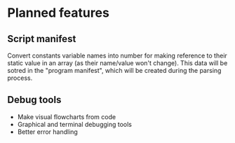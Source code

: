 # Planned features

## Script manifest
Convert constants variable names into number for making reference to their static value in an array (as their name/value won't change).
This data will be sotred in the "program manifest", which will be created during the parsing process.

## Debug tools
- Make visual flowcharts from code
- Graphical and terminal debugging tools
- Better error handling
